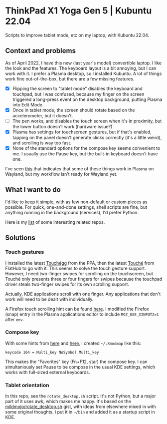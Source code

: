 # ThinkPad X1 Yoga Gen 5 | Kubuntu 22.04

Scripts to improve tablet mode, etc on my laptop, with Kubuntu 22.04.

## Context and problems

As of April 2022, I have this new (last year's model) convertible laptop. I like the
look and the features. The keyboard layout is a bit annoying, but I can work with it.
I prefer a Plasma desktop, so I installed Kubuntu. A lot of things work fine
out-of-the-box, but there are a few missing features.

* [x] Flipping the screen to "tablet mode" disables the keyboard and touchpad, but
  I was confused, because my finger on the screen triggered a long-press event on the
  desktop background, putting Plasma into Edit Mode.
* [x] Once in tablet mode, the screen should rotate based on the accelerometer, but it doesn't.
* [ ] The pen works, and disables the touch screen when it's in proximity, but the lower
  button doesn't work (hardware issue?).
* [x] Plasma has settings for touchscreen gestures, but if that's enabled, tapping on the panel
  doesn't generate clicks correctly (it's a little weird), and scrolling is way too fast.
* [x] None of the standard options for the compose key seems convenient to me. I usually use
  the Pause key, but the built-in keyboard doesn't have one.

I've seen [this](https://askubuntu.com/a/1257454) that indicates that some of these
things work in Plasma on Wayland, but my workflow isn't ready for Wayland yet.

## What I want to do

I'd like to keep it simple, with as few non-default or custom pieces as possible. For
quick, one-and-done settings, shell scripts are fine, but anything running in the
background (services), I'd prefer Python.

Here is my [list](https://github.com/stars/mtkraai/lists/thinkpad-x1-yoga-g5) of some
interesting related repos.

## Solutions

### Touch gestures

I installed the latest [Touchégg](https://github.com/JoseExposito/touchegg) from the PPA,
then the latest [Touché](https://github.com/JoseExposito/touche) from FlatHub to go with
it. This seems to solve the touch gesture support. However, I need two-finger swipes for
scrolling on the touchscreen, but Touché only presents three or four fingers for swipes
because the touchpad driver steals two-finger swipes for its own scrolling support.

Actually, KDE applications scroll with one finger. Any applications that don't work will
need to be dealt with individually.

A Firefox touch scrolling hint can be found
[here](https://superuser.com/questions/1151161/enable-touch-scrolling-in-firefox).
I modified the Firefox (snap) entry in the Plasma applications editor to include
`MOZ_USE_XINPUT2=1` after `env`.

### Compose key

With some hints from [here](https://askubuntu.com/questions/957513/how-can-i-set-the-compose-key-to-end)
and [here](https://wiki.archlinux.org/title/Xmodmap), I created `~/.Xmodmap` like this:

```
keycode 164 = Multi_key NoSymbol Multi_key
```

This makes the "Favorites" key (Fn+F12, star) the compose key. I can simultaniously set
Pause to be compose in the usual KDE settings, which works with full-sized external keyboards.

### Tablet orientation

In this repo, see the `rotate_desktop.sh` script. It's not Python, but a major part of it uses
awk, which makes me happy. It's based on the
[mildmojo/rotate_desktop.sh](https://gist.github.com/mildmojo/48e9025070a2ba40795c) gist, with ideas
from elsewhere mixed in with some original thoughts. I put it in `~/bin` and added it as a startup
script in KDE.
